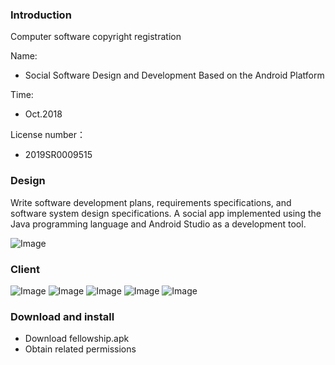 ### Introduction

Computer software copyright registration

Name:

- Social Software Design and Development Based on the Android Platform

Time:

- Oct.2018

License number：

- 2019SR0009515

### Design

Write software development plans, requirements specifications, and software system design specifications. A social app implemented using the Java programming language and Android Studio as a development tool.

![Image](/UI/framwork.png)

### Client

![Image](/UI/regst.png)
![Image](/UI/chat.png)
![Image](/UI/chat.png)
![Image](/UI/chat4.png)
![Image](/UI/Screenshot.png)

### Download and install

- Download fellowship.apk
- Obtain related permissions


